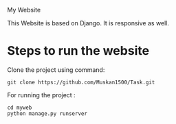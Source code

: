 My Website

This Website is based on Django. It is responsive as well. <br>

# Steps to run the website<br>
Clone the project using command: 

```
git clone https://github.com/Muskan1500/Task.git

```

For running the project :
```
cd myweb
python manage.py runserver
```
